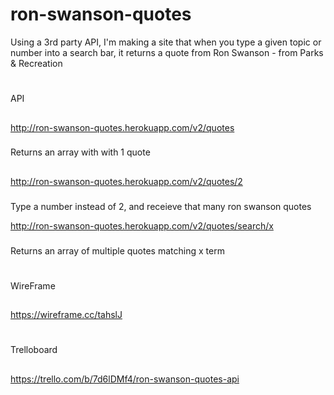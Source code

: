 # ron-swanson-quotes
Using a 3rd party API, I'm making a site that when you type a given topic or number into a search bar, it returns a quote from Ron Swanson - from Parks & Recreation
#
API
##
http://ron-swanson-quotes.herokuapp.com/v2/quotes
###
Returns an array with with 1 quote

##
http://ron-swanson-quotes.herokuapp.com/v2/quotes/2
###
Type a number instead of 2, and receieve that many ron swanson quotes

http://ron-swanson-quotes.herokuapp.com/v2/quotes/search/x
###
Returns an array of multiple quotes matching x term

#
WireFrame
##
https://wireframe.cc/tahslJ
#
Trelloboard
##
https://trello.com/b/7d6lDMf4/ron-swanson-quotes-api




